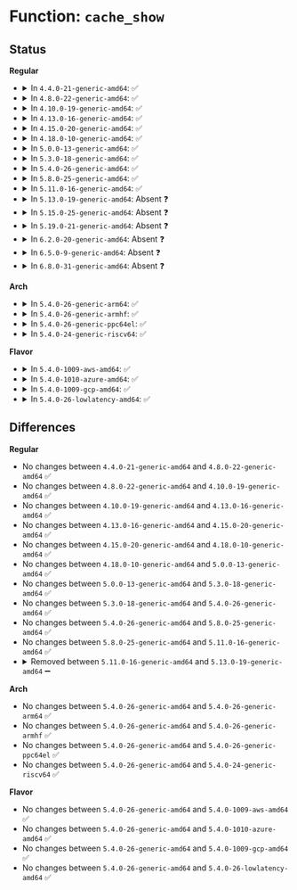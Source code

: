 # Function: <code>cache_show</code>

## Status
<b>Regular</b>
<ul>
<li>
<details>
<summary>In <code>4.4.0-21-generic-amd64</code>: ✅</summary>

```c
void cache_show(struct kmem_cache * s, struct seq_file * m)
```

```json
{
  "name": "cache_show",
  "collision_type": "Unique Static",
  "inline_type": "No",
  "funcs": [
    {
      "addr": 18446744071580625408,
      "name": "cache_show",
      "external": false,
      "loc": "mm/slab_common.c:1093",
      "file": "mm/slab_common.c",
      "inline": "seen, unknown",
      "caller_inline": [],
      "caller_func": [
        "mm/slab_common.c:slab_show",
        "mm/slab_common.c:memcg_slab_show"
      ]
    }
  ],
  "symbols": [
    {
      "addr": 18446744071580625408,
      "name": "cache_show",
      "section": ".text",
      "bind": "STB_LOCAL",
      "size": 253
    }
  ]
}
```
</details>
</li>
<li>
<details>
<summary>In <code>4.8.0-22-generic-amd64</code>: ✅</summary>

```c
void cache_show(struct kmem_cache * s, struct seq_file * m)
```

```json
{
  "name": "cache_show",
  "collision_type": "Unique Static",
  "inline_type": "No",
  "funcs": [
    {
      "addr": 18446744071580730464,
      "name": "cache_show",
      "external": false,
      "loc": "mm/slab_common.c:1146",
      "file": "mm/slab_common.c",
      "inline": "seen, unknown",
      "caller_inline": [],
      "caller_func": [
        "mm/slab_common.c:memcg_slab_show",
        "mm/slab_common.c:slab_show"
      ]
    }
  ],
  "symbols": [
    {
      "addr": 18446744071580730464,
      "name": "cache_show",
      "section": ".text",
      "bind": "STB_LOCAL",
      "size": 253
    }
  ]
}
```
</details>
</li>
<li>
<details>
<summary>In <code>4.10.0-19-generic-amd64</code>: ✅</summary>

```c
void cache_show(struct kmem_cache * s, struct seq_file * m)
```

```json
{
  "name": "cache_show",
  "collision_type": "Unique Static",
  "inline_type": "No",
  "funcs": [
    {
      "addr": 18446744071580796208,
      "name": "cache_show",
      "external": false,
      "loc": "mm/slab_common.c:1175",
      "file": "mm/slab_common.c",
      "inline": "seen, unknown",
      "caller_inline": [],
      "caller_func": [
        "mm/slab_common.c:memcg_slab_show",
        "mm/slab_common.c:slab_show"
      ]
    }
  ],
  "symbols": [
    {
      "addr": 18446744071580796208,
      "name": "cache_show",
      "section": ".text",
      "bind": "STB_LOCAL",
      "size": 253
    }
  ]
}
```
</details>
</li>
<li>
<details>
<summary>In <code>4.13.0-16-generic-amd64</code>: ✅</summary>

```c
void cache_show(struct kmem_cache * s, struct seq_file * m)
```

```json
{
  "name": "cache_show",
  "collision_type": "Unique Static",
  "inline_type": "No",
  "funcs": [
    {
      "addr": 18446744071580836976,
      "name": "cache_show",
      "external": false,
      "loc": "mm/slab_common.c:1244",
      "file": "mm/slab_common.c",
      "inline": "seen, unknown",
      "caller_inline": [],
      "caller_func": [
        "mm/slab_common.c:memcg_slab_show",
        "mm/slab_common.c:slab_show"
      ]
    }
  ],
  "symbols": [
    {
      "addr": 18446744071580836976,
      "name": "cache_show",
      "section": ".text",
      "bind": "STB_LOCAL",
      "size": 247
    }
  ]
}
```
</details>
</li>
<li>
<details>
<summary>In <code>4.15.0-20-generic-amd64</code>: ✅</summary>

```c
void cache_show(struct kmem_cache * s, struct seq_file * m)
```

```json
{
  "name": "cache_show",
  "collision_type": "Unique Static",
  "inline_type": "No",
  "funcs": [
    {
      "addr": 18446744071580927664,
      "name": "cache_show",
      "external": false,
      "loc": "mm/slab_common.c:1252",
      "file": "mm/slab_common.c",
      "inline": "seen, unknown",
      "caller_inline": [],
      "caller_func": [
        "mm/slab_common.c:memcg_slab_show",
        "mm/slab_common.c:slab_show"
      ]
    }
  ],
  "symbols": [
    {
      "addr": 18446744071580927664,
      "name": "cache_show",
      "section": ".text",
      "bind": "STB_LOCAL",
      "size": 247
    }
  ]
}
```
</details>
</li>
<li>
<details>
<summary>In <code>4.18.0-10-generic-amd64</code>: ✅</summary>

```c
void cache_show(struct kmem_cache * s, struct seq_file * m)
```

```json
{
  "name": "cache_show",
  "collision_type": "Unique Static",
  "inline_type": "No",
  "funcs": [
    {
      "addr": 18446744071581063184,
      "name": "cache_show",
      "external": false,
      "loc": "mm/slab_common.c:1313",
      "file": "mm/slab_common.c",
      "inline": "seen, unknown",
      "caller_inline": [],
      "caller_func": [
        "mm/slab_common.c:memcg_slab_show",
        "mm/slab_common.c:slab_show"
      ]
    }
  ],
  "symbols": [
    {
      "addr": 18446744071581063184,
      "name": "cache_show",
      "section": ".text",
      "bind": "STB_LOCAL",
      "size": 247
    }
  ]
}
```
</details>
</li>
<li>
<details>
<summary>In <code>5.0.0-13-generic-amd64</code>: ✅</summary>

```c
void cache_show(struct kmem_cache * s, struct seq_file * m)
```

```json
{
  "name": "cache_show",
  "collision_type": "Unique Static",
  "inline_type": "No",
  "funcs": [
    {
      "addr": 18446744071581140992,
      "name": "cache_show",
      "external": false,
      "loc": "mm/slab_common.c:1360",
      "file": "mm/slab_common.c",
      "inline": "seen, unknown",
      "caller_inline": [],
      "caller_func": [
        "mm/slab_common.c:memcg_slab_show",
        "mm/slab_common.c:slab_show"
      ]
    }
  ],
  "symbols": [
    {
      "addr": 18446744071581140992,
      "name": "cache_show",
      "section": ".text",
      "bind": "STB_LOCAL",
      "size": 247
    }
  ]
}
```
</details>
</li>
<li>
<details>
<summary>In <code>5.3.0-18-generic-amd64</code>: ✅</summary>

```c
void cache_show(struct kmem_cache * s, struct seq_file * m)
```

```json
{
  "name": "cache_show",
  "collision_type": "Unique Static",
  "inline_type": "No",
  "funcs": [
    {
      "addr": 18446744071581207024,
      "name": "cache_show",
      "external": false,
      "loc": "mm/slab_common.c:1388",
      "file": "mm/slab_common.c",
      "inline": "seen, unknown",
      "caller_inline": [],
      "caller_func": [
        "mm/slab_common.c:memcg_slab_show",
        "mm/slab_common.c:slab_show"
      ]
    }
  ],
  "symbols": [
    {
      "addr": 18446744071581207024,
      "name": "cache_show",
      "section": ".text",
      "bind": "STB_LOCAL",
      "size": 254
    }
  ]
}
```
</details>
</li>
<li>
<details>
<summary>In <code>5.4.0-26-generic-amd64</code>: ✅</summary>

```c
void cache_show(struct kmem_cache * s, struct seq_file * m)
```

```json
{
  "name": "cache_show",
  "collision_type": "Unique Static",
  "inline_type": "No",
  "funcs": [
    {
      "addr": 18446744071581265824,
      "name": "cache_show",
      "external": false,
      "loc": "mm/slab_common.c:1452",
      "file": "mm/slab_common.c",
      "inline": "seen, unknown",
      "caller_inline": [],
      "caller_func": [
        "mm/slab_common.c:memcg_slab_show",
        "mm/slab_common.c:slab_show"
      ]
    }
  ],
  "symbols": [
    {
      "addr": 18446744071581265824,
      "name": "cache_show",
      "section": ".text",
      "bind": "STB_LOCAL",
      "size": 254
    }
  ]
}
```
</details>
</li>
<li>
<details>
<summary>In <code>5.8.0-25-generic-amd64</code>: ✅</summary>

```c
void cache_show(struct kmem_cache * s, struct seq_file * m)
```

```json
{
  "name": "cache_show",
  "collision_type": "Unique Static",
  "inline_type": "No",
  "funcs": [
    {
      "addr": 18446744071581454688,
      "name": "cache_show",
      "external": false,
      "loc": "mm/slab_common.c:1460",
      "file": "mm/slab_common.c",
      "inline": "seen, unknown",
      "caller_inline": [],
      "caller_func": [
        "mm/slab_common.c:memcg_slab_show",
        "mm/slab_common.c:slab_show"
      ]
    }
  ],
  "symbols": [
    {
      "addr": 18446744071581454688,
      "name": "cache_show",
      "section": ".text",
      "bind": "STB_LOCAL",
      "size": 254
    }
  ]
}
```
</details>
</li>
<li>
<details>
<summary>In <code>5.11.0-16-generic-amd64</code>: ✅</summary>

```c
void cache_show(struct kmem_cache * s, struct seq_file * m)
```

```json
{
  "name": "cache_show",
  "collision_type": "Unique Static",
  "inline_type": "No",
  "funcs": [
    {
      "addr": 18446744071581497936,
      "name": "cache_show",
      "external": false,
      "loc": "mm/slab_common.c:951",
      "file": "mm/slab_common.c",
      "inline": "seen, unknown",
      "caller_inline": [],
      "caller_func": [
        "mm/slab_common.c:slab_show"
      ]
    }
  ],
  "symbols": [
    {
      "addr": 18446744071581497936,
      "name": "cache_show",
      "section": ".text",
      "bind": "STB_LOCAL",
      "size": 215
    }
  ]
}
```
</details>
</li>
<li>
<details>
<summary>In <code>5.13.0-19-generic-amd64</code>: Absent ❓</summary>

```json
{
  "name": "cache_show",
  "collision_type": "Unique Static",
  "inline_type": "Full",
  "funcs": [
    {
      "addr": 18446744071581518904,
      "name": "cache_show",
      "external": false,
      "loc": "mm/slab_common.c:1037",
      "file": "mm/slab_common.c",
      "inline": "not declared, inlined",
      "caller_inline": [
        "mm/slab_common.c:slab_show"
      ],
      "caller_func": []
    }
  ],
  "symbols": []
}
```
</details>
</li>
<li>
<details>
<summary>In <code>5.15.0-25-generic-amd64</code>: Absent ❓</summary>

```json
{
  "name": "cache_show",
  "collision_type": "Unique Static",
  "inline_type": "Full",
  "funcs": [
    {
      "addr": 18446744071581780728,
      "name": "cache_show",
      "external": false,
      "loc": "mm/slab_common.c:1071",
      "file": "mm/slab_common.c",
      "inline": "not declared, inlined",
      "caller_inline": [
        "mm/slab_common.c:slab_show"
      ],
      "caller_func": []
    }
  ],
  "symbols": []
}
```
</details>
</li>
<li>
<details>
<summary>In <code>5.19.0-21-generic-amd64</code>: Absent ❓</summary>

```json
{
  "name": "cache_show",
  "collision_type": "Unique Static",
  "inline_type": "Full",
  "funcs": [
    {
      "addr": 18446744071582167400,
      "name": "cache_show",
      "external": false,
      "loc": "mm/slab_common.c:1059",
      "file": "mm/slab_common.c",
      "inline": "not declared, inlined",
      "caller_inline": [
        "mm/slab_common.c:slab_show"
      ],
      "caller_func": []
    }
  ],
  "symbols": []
}
```
</details>
</li>
<li>
<details>
<summary>In <code>6.2.0-20-generic-amd64</code>: Absent ❓</summary>

```json
{
  "name": "cache_show",
  "collision_type": "Unique Static",
  "inline_type": "Full",
  "funcs": [
    {
      "addr": 18446744071582647784,
      "name": "cache_show",
      "external": false,
      "loc": "mm/slab_common.c:1239",
      "file": "mm/slab_common.c",
      "inline": "not declared, inlined",
      "caller_inline": [
        "mm/slab_common.c:slab_show"
      ],
      "caller_func": []
    }
  ],
  "symbols": []
}
```
</details>
</li>
<li>
<details>
<summary>In <code>6.5.0-9-generic-amd64</code>: Absent ❓</summary>

```json
{
  "name": "cache_show",
  "collision_type": "Unique Static",
  "inline_type": "Full",
  "funcs": [
    {
      "addr": 18446744071582857384,
      "name": "cache_show",
      "external": false,
      "loc": "mm/slab_common.c:1247",
      "file": "mm/slab_common.c",
      "inline": "not declared, inlined",
      "caller_inline": [
        "mm/slab_common.c:slab_show"
      ],
      "caller_func": []
    }
  ],
  "symbols": []
}
```
</details>
</li>
<li>
<details>
<summary>In <code>6.8.0-31-generic-amd64</code>: Absent ❓</summary>

```json
{
  "name": "cache_show",
  "collision_type": "Unique Static",
  "inline_type": "Full",
  "funcs": [
    {
      "addr": 18446744071583032872,
      "name": "cache_show",
      "external": false,
      "loc": "mm/slab_common.c:1061",
      "file": "mm/slab_common.c",
      "inline": "not declared, inlined",
      "caller_inline": [
        "mm/slab_common.c:slab_show"
      ],
      "caller_func": []
    }
  ],
  "symbols": []
}
```
</details>
</li>
</ul>
<b>Arch</b>
<ul>
<li>
<details>
<summary>In <code>5.4.0-26-generic-arm64</code>: ✅</summary>

```c
void cache_show(struct kmem_cache * s, struct seq_file * m)
```

```json
{
  "name": "cache_show",
  "collision_type": "Unique Static",
  "inline_type": "No",
  "funcs": [
    {
      "addr": 18446603336492667480,
      "name": "cache_show",
      "external": false,
      "loc": "mm/slab_common.c:1452",
      "file": "mm/slab_common.c",
      "inline": "seen, unknown",
      "caller_inline": [],
      "caller_func": [
        "mm/slab_common.c:memcg_slab_show",
        "mm/slab_common.c:memcg_slab_show",
        "mm/slab_common.c:slab_show",
        "mm/slab_common.c:slab_show"
      ]
    }
  ],
  "symbols": [
    {
      "addr": 18446603336492667480,
      "name": "cache_show",
      "section": ".text",
      "bind": "STB_LOCAL",
      "size": 248
    }
  ]
}
```
</details>
</li>
<li>
<details>
<summary>In <code>5.4.0-26-generic-armhf</code>: ✅</summary>

```c
void cache_show(struct kmem_cache * s, struct seq_file * m)
```

```json
{
  "name": "cache_show",
  "collision_type": "Unique Static",
  "inline_type": "No",
  "funcs": [
    {
      "addr": 3226509472,
      "name": "cache_show",
      "external": false,
      "loc": "mm/slab_common.c:1452",
      "file": "mm/slab_common.c",
      "inline": "seen, unknown",
      "caller_inline": [],
      "caller_func": [
        "mm/slab_common.c:memcg_slab_show",
        "mm/slab_common.c:slab_show"
      ]
    }
  ],
  "symbols": [
    {
      "addr": 3226509472,
      "name": "cache_show",
      "section": ".text",
      "bind": "STB_LOCAL",
      "size": 456
    }
  ]
}
```
</details>
</li>
<li>
<details>
<summary>In <code>5.4.0-26-generic-ppc64el</code>: ✅</summary>

```c
void cache_show(struct kmem_cache * s, struct seq_file * m)
```

```json
{
  "name": "cache_show",
  "collision_type": "Unique Static",
  "inline_type": "No",
  "funcs": [
    {
      "addr": 13835058055285993776,
      "name": "cache_show",
      "external": false,
      "loc": "mm/slab_common.c:1452",
      "file": "mm/slab_common.c",
      "inline": "seen, unknown",
      "caller_inline": [],
      "caller_func": [
        "mm/slab_common.c:memcg_slab_show",
        "mm/slab_common.c:memcg_slab_show",
        "mm/slab_common.c:slab_show",
        "mm/slab_common.c:slab_show"
      ]
    }
  ],
  "symbols": [
    {
      "addr": 13835058055285993776,
      "name": "cache_show",
      "section": ".text",
      "bind": "STB_LOCAL",
      "size": 352
    }
  ]
}
```
</details>
</li>
<li>
<details>
<summary>In <code>5.4.0-24-generic-riscv64</code>: ✅</summary>

```c
void cache_show(struct kmem_cache * s, struct seq_file * m)
```

```json
{
  "name": "cache_show",
  "collision_type": "Unique Static",
  "inline_type": "No",
  "funcs": [
    {
      "addr": 18446743936272678350,
      "name": "cache_show",
      "external": false,
      "loc": "mm/slab_common.c:1452",
      "file": "mm/slab_common.c",
      "inline": "seen, unknown",
      "caller_inline": [],
      "caller_func": [
        "mm/slab_common.c:memcg_slab_show",
        "mm/slab_common.c:slab_show"
      ]
    }
  ],
  "symbols": [
    {
      "addr": 18446743936272678350,
      "name": "cache_show",
      "section": ".text",
      "bind": "STB_LOCAL",
      "size": 234
    }
  ]
}
```
</details>
</li>
</ul>
<b>Flavor</b>
<ul>
<li>
<details>
<summary>In <code>5.4.0-1009-aws-amd64</code>: ✅</summary>

```c
void cache_show(struct kmem_cache * s, struct seq_file * m)
```

```json
{
  "name": "cache_show",
  "collision_type": "Unique Static",
  "inline_type": "No",
  "funcs": [
    {
      "addr": 18446744071581234672,
      "name": "cache_show",
      "external": false,
      "loc": "mm/slab_common.c:1452",
      "file": "mm/slab_common.c",
      "inline": "seen, unknown",
      "caller_inline": [],
      "caller_func": [
        "mm/slab_common.c:memcg_slab_show",
        "mm/slab_common.c:slab_show"
      ]
    }
  ],
  "symbols": [
    {
      "addr": 18446744071581234672,
      "name": "cache_show",
      "section": ".text",
      "bind": "STB_LOCAL",
      "size": 254
    }
  ]
}
```
</details>
</li>
<li>
<details>
<summary>In <code>5.4.0-1010-azure-amd64</code>: ✅</summary>

```c
void cache_show(struct kmem_cache * s, struct seq_file * m)
```

```json
{
  "name": "cache_show",
  "collision_type": "Unique Static",
  "inline_type": "No",
  "funcs": [
    {
      "addr": 18446744071581181344,
      "name": "cache_show",
      "external": false,
      "loc": "mm/slab_common.c:1452",
      "file": "mm/slab_common.c",
      "inline": "seen, unknown",
      "caller_inline": [],
      "caller_func": [
        "mm/slab_common.c:memcg_slab_show",
        "mm/slab_common.c:slab_show"
      ]
    }
  ],
  "symbols": [
    {
      "addr": 18446744071581181344,
      "name": "cache_show",
      "section": ".text",
      "bind": "STB_LOCAL",
      "size": 254
    }
  ]
}
```
</details>
</li>
<li>
<details>
<summary>In <code>5.4.0-1009-gcp-amd64</code>: ✅</summary>

```c
void cache_show(struct kmem_cache * s, struct seq_file * m)
```

```json
{
  "name": "cache_show",
  "collision_type": "Unique Static",
  "inline_type": "No",
  "funcs": [
    {
      "addr": 18446744071581225872,
      "name": "cache_show",
      "external": false,
      "loc": "mm/slab_common.c:1452",
      "file": "mm/slab_common.c",
      "inline": "seen, unknown",
      "caller_inline": [],
      "caller_func": [
        "mm/slab_common.c:memcg_slab_show",
        "mm/slab_common.c:slab_show"
      ]
    }
  ],
  "symbols": [
    {
      "addr": 18446744071581225872,
      "name": "cache_show",
      "section": ".text",
      "bind": "STB_LOCAL",
      "size": 254
    }
  ]
}
```
</details>
</li>
<li>
<details>
<summary>In <code>5.4.0-26-lowlatency-amd64</code>: ✅</summary>

```c
void cache_show(struct kmem_cache * s, struct seq_file * m)
```

```json
{
  "name": "cache_show",
  "collision_type": "Unique Static",
  "inline_type": "No",
  "funcs": [
    {
      "addr": 18446744071581289888,
      "name": "cache_show",
      "external": false,
      "loc": "mm/slab_common.c:1452",
      "file": "mm/slab_common.c",
      "inline": "seen, unknown",
      "caller_inline": [],
      "caller_func": [
        "mm/slab_common.c:memcg_slab_show",
        "mm/slab_common.c:slab_show"
      ]
    }
  ],
  "symbols": [
    {
      "addr": 18446744071581289888,
      "name": "cache_show",
      "section": ".text",
      "bind": "STB_LOCAL",
      "size": 254
    }
  ]
}
```
</details>
</li>
</ul>

## Differences
<b>Regular</b>
<ul>
<li>
No changes between <code>4.4.0-21-generic-amd64</code> and <code>4.8.0-22-generic-amd64</code> ✅
</li>
<li>
No changes between <code>4.8.0-22-generic-amd64</code> and <code>4.10.0-19-generic-amd64</code> ✅
</li>
<li>
No changes between <code>4.10.0-19-generic-amd64</code> and <code>4.13.0-16-generic-amd64</code> ✅
</li>
<li>
No changes between <code>4.13.0-16-generic-amd64</code> and <code>4.15.0-20-generic-amd64</code> ✅
</li>
<li>
No changes between <code>4.15.0-20-generic-amd64</code> and <code>4.18.0-10-generic-amd64</code> ✅
</li>
<li>
No changes between <code>4.18.0-10-generic-amd64</code> and <code>5.0.0-13-generic-amd64</code> ✅
</li>
<li>
No changes between <code>5.0.0-13-generic-amd64</code> and <code>5.3.0-18-generic-amd64</code> ✅
</li>
<li>
No changes between <code>5.3.0-18-generic-amd64</code> and <code>5.4.0-26-generic-amd64</code> ✅
</li>
<li>
No changes between <code>5.4.0-26-generic-amd64</code> and <code>5.8.0-25-generic-amd64</code> ✅
</li>
<li>
No changes between <code>5.8.0-25-generic-amd64</code> and <code>5.11.0-16-generic-amd64</code> ✅
</li>
<li>
<details>
<summary>Removed between <code>5.11.0-16-generic-amd64</code> and <code>5.13.0-19-generic-amd64</code> ➖</summary>

```c
void cache_show(struct kmem_cache * s, struct seq_file * m)
```
</details>
</li>
</ul>
<b>Arch</b>
<ul>
<li>
No changes between <code>5.4.0-26-generic-amd64</code> and <code>5.4.0-26-generic-arm64</code> ✅
</li>
<li>
No changes between <code>5.4.0-26-generic-amd64</code> and <code>5.4.0-26-generic-armhf</code> ✅
</li>
<li>
No changes between <code>5.4.0-26-generic-amd64</code> and <code>5.4.0-26-generic-ppc64el</code> ✅
</li>
<li>
No changes between <code>5.4.0-26-generic-amd64</code> and <code>5.4.0-24-generic-riscv64</code> ✅
</li>
</ul>
<b>Flavor</b>
<ul>
<li>
No changes between <code>5.4.0-26-generic-amd64</code> and <code>5.4.0-1009-aws-amd64</code> ✅
</li>
<li>
No changes between <code>5.4.0-26-generic-amd64</code> and <code>5.4.0-1010-azure-amd64</code> ✅
</li>
<li>
No changes between <code>5.4.0-26-generic-amd64</code> and <code>5.4.0-1009-gcp-amd64</code> ✅
</li>
<li>
No changes between <code>5.4.0-26-generic-amd64</code> and <code>5.4.0-26-lowlatency-amd64</code> ✅
</li>
</ul>
